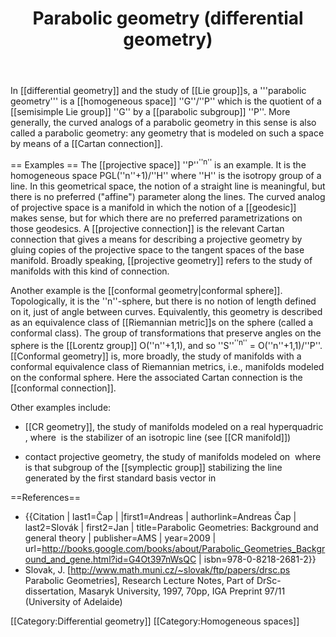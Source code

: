 ﻿---
lastrevid: 585980528
pageid: 30556018
canonicalurl: http://en.wikipedia.org/wiki/Parabolic_geometry_(differential_geometry)
title: Parabolic geometry (differential geometry)
editurl: http://en.wikipedia.org/w/index.php?title=Parabolic_geometry_(differential_geometry)&action=edit
length: 3041
contentmodel: wikitext
pagelanguage: en
touched: 2015-02-14T13:05:20Z
ns: 0
fullurl: http://en.wikipedia.org/wiki/Parabolic_geometry_(differential_geometry)
---

In [[differential geometry]] and the study of [[Lie group]]s, a '''parabolic geometry''' is a [[homogeneous space]] ''G''/''P'' which is the quotient of a [[semisimple Lie group]] ''G'' by a [[parabolic subgroup]] ''P''.  More generally, the curved analogs of a parabolic geometry in this sense is also called a parabolic geometry: any geometry that is modeled on such a space by means of a [[Cartan connection]].

== Examples ==
The [[projective space]] ''P''<sup>''n''</sup> is an example.  It is the homogeneous space PGL(''n''+1)/''H'' where ''H'' is the isotropy group of a line.  In this geometrical space, the notion of a straight line is meaningful, but there is no preferred ("affine") parameter along the lines.  The curved analog of projective space is a manifold in which the notion of a [[geodesic]] makes sense, but for which there are no preferred parametrizations on those geodesics.  A [[projective connection]] is the relevant Cartan connection that gives a means for describing a projective geometry by gluing copies of the projective space to the tangent spaces of the base manifold.  Broadly speaking, [[projective geometry]] refers to the study of manifolds with this kind of connection.

Another example is the [[conformal geometry|conformal sphere]].  Topologically, it is the ''n''-sphere, but there is no notion of length defined on it, just of angle between curves.  Equivalently, this geometry is described as an equivalence class of [[Riemannian metric]]s on the sphere (called a conformal class).  The group of transformations that preserve angles on the sphere is the [[Lorentz group]] O(''n''+1,1), and so ''S''<sup>''n''</sup> = O(''n''+1,1)/''P''.  [[Conformal geometry]] is, more broadly, the study of manifolds with a conformal equivalence class of Riemannian metrics, i.e., manifolds modeled on the conformal sphere.  Here the associated Cartan connection is the [[conformal connection]].

Other examples include:
* [[CR geometry]], the study of manifolds modeled on a real hyperquadric <math>Q^{2(p+q)-1} = SU(p,q)/P \subseteq \mathbb{C}^{p+q}</math>, where <math>P</math> is the stabilizer of an isotropic line (see [[CR manifold]])

* contact projective geometry, the study of manifolds modeled on <math>SP(n)/P</math> where <math>P</math> is that subgroup of the [[symplectic group]] stabilizing the line generated by the first standard basis vector in <math> \mathbb{R}^{2n}</math>

==References==
* {{Citation | last1=Čap | |first1=Andreas | authorlink=Andreas Čap | last2=Slovák | first2=Jan |
title=Parabolic Geometries: Background and general theory | publisher=AMS | year=2009 | url=http://books.google.com/books/about/Parabolic_Geometries_Background_and_gene.html?id=G4Ot397nWsQC | isbn=978-0-8218-2681-2}}
* Slovak, J. [http://www.math.muni.cz/~slovak/ftp/papers/drsc.ps Parabolic Geometries], Research Lecture Notes, Part of DrSc-dissertation, Masaryk University, 1997, 70pp, IGA Preprint 97/11 (University of Adelaide) 

[[Category:Differential geometry]]
[[Category:Homogeneous spaces]]